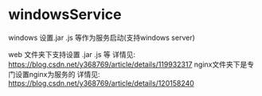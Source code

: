 # windowsService
windows 设置.jar .js 等作为服务启动(支持windows server)

web 文件夹下支持设置 .jar .js 等
详情见: https://blog.csdn.net/y368769/article/details/119932317
nginx文件夹下是专门设置nginx为服务的
详情见: https://blog.csdn.net/y368769/article/details/120158240

